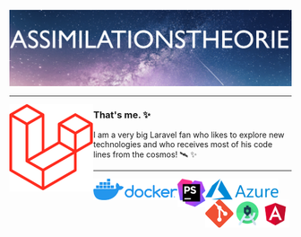 [![Header](https://github.com/Assimilationstheorie/Assimilationstheorie/blob/master/header.png "Header")](https://leafhouse.de/)

 ---
 
<p>
 <img width="150" align='left' src="https://github.com/Assimilationstheorie/Assimilationstheorie/blob/master/laravel.png?raw=true">
</p>
 
### That's me. ✨

I am a very big Laravel fan who likes to explore new technologies and who receives most of his code lines from the cosmos! 🛰 ✨ 

 ---
 
<p>
 <img width="150" align='left' src="https://github.com/Assimilationstheorie/Assimilationstheorie/blob/master/docker.png?raw=true">
  <img width="50" align='left' src="https://github.com/Assimilationstheorie/Assimilationstheorie/blob/master/phpstorm.png?raw=true">
  <img width="130" align='left' src="https://github.com/Assimilationstheorie/Assimilationstheorie/blob/master/azure.png?raw=true">
  <img width="50" align='left' src="https://github.com/Assimilationstheorie/Assimilationstheorie/blob/master/git.png?raw=true">
  <img width="50" align='left' src="https://github.com/Assimilationstheorie/Assimilationstheorie/blob/master/androidstudio.png?raw=true">
  <img width="50" align='left' src="https://github.com/Assimilationstheorie/Assimilationstheorie/blob/master/angular.png?raw=true">
</p>
